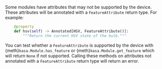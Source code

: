 Some modules have attributes that may not be supported by the device.
These attributes will be annotated with a `FeatureAttribute` return type.
For example:

```py
    @property
    def hsv(self) -> Annotated[HSV, FeatureAttribute()]:
        """Return the current HSV state of the bulb."""
```

You can test whether a `FeatureAttribute` is supported by the device with {meth}`kasa.Module.has_feature`
or {meth}`kasa.Module.get_feature` which will return `None` if not supported.
Calling these methods on attributes not annotated with a `FeatureAttribute` return type will return an error.
